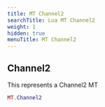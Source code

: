 ```yaml
---
title: MT Channel2
searchTitle: Lua MT Channel2
weight: 1
hidden: true
menuTitle: MT Channel2
---
```

## Channel2

This represents a Channel2 MT
```lua
MT.Channel2
```
